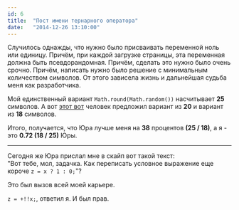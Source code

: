 ```yaml
---
id: 6
title:  "Пост имени тернарного оператора"
date:   "2014-12-26 13:10:00"
---
```


Случилось однажды, что нужно было присваивать переменной
ноль или единицу. Причём, при каждой загрузке страницы, эта переменная 
должна быть псевдорандомная. Причём, сделать это нужно было очень срочно.
Причём, написать нужно было решение с минимальным количеством символов. 
От этого зависела жизнь и дальнейшая судьба меня как разработчика.

Мой единственный вариант `Math.round(Math.random())` насчитывает **25** символов.
А вот [этот вот](http://ymatuhin.github.io/#!/blog/get_random_0_or_1/) человек предложил
вариант из **20** и вариант из **18** символов. 

Итого, получается, что Юра лучше меня на **38** процентов **(25 / 18)**, 
а я - это **0.72 (18 / 25)** Юры.

***

Сегодня же Юра прислал мне в скайп вот такой текст:   
"Вот тебе, мол, задачка. Как переписать условное выражение еще короче
`z = x ? 1 : 0;`"?

Это был вызов всей моей карьере.

`z = +!!x;`, ответил я. И был прав.
